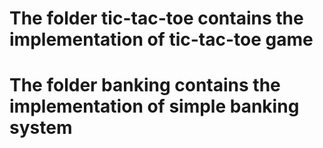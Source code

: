 # The folder tic-tac-toe contains the implementation of tic-tac-toe game
# The folder banking contains the implementation of simple banking system